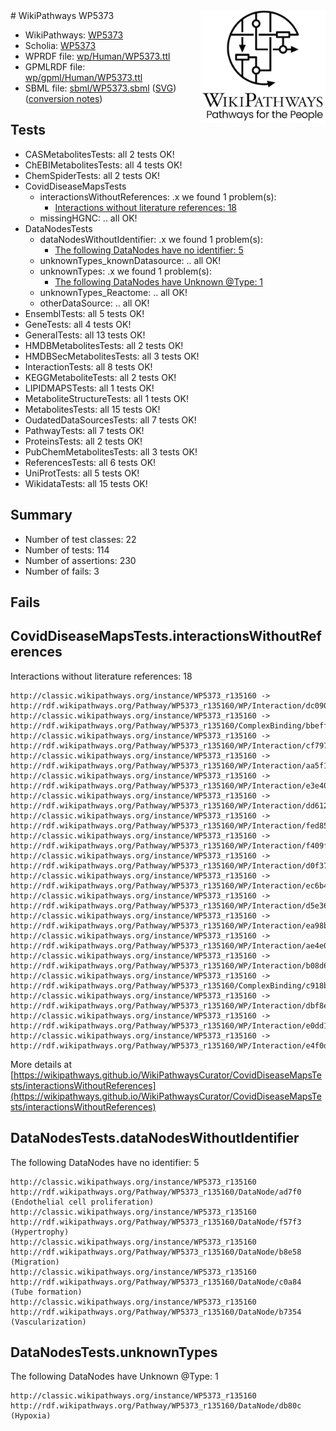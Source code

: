 <img style="float: right; width: 200px" src="../logo.png" />
# WikiPathways WP5373

* WikiPathways: [WP5373](https://identifiers.org/wikipathways:WP5373)
* Scholia: [WP5373](https://scholia.toolforge.org/wikipathways/WP5373)
* WPRDF file: [wp/Human/WP5373.ttl](../wp/Human/WP5373.ttl)
* GPMLRDF file: [wp/gpml/Human/WP5373.ttl](../wp/gpml/Human/WP5373.ttl)
* SBML file: [sbml/WP5373.sbml](../sbml/WP5373.sbml) ([SVG](../sbml/WP5373.svg)) ([conversion notes](../sbml/WP5373.txt))

## Tests
* CASMetabolitesTests: all 2 tests OK!
* ChEBIMetabolitesTests: all 4 tests OK!
* ChemSpiderTests: all 2 tests OK!
* CovidDiseaseMapsTests
    * interactionsWithoutReferences: .x we found 1 problem(s):
        * [Interactions without literature references: 18](#9701cce9)
    * missingHGNC: .. all OK!
* DataNodesTests
    * dataNodesWithoutIdentifier: .x we found 1 problem(s):
        * [The following DataNodes have no identifier: 5](#d2d32fa4)
    * unknownTypes_knownDatasource: .. all OK!
    * unknownTypes: .x we found 1 problem(s):
        * [The following DataNodes have Unknown @Type: 1](#839973df)
    * unknownTypes_Reactome: .. all OK!
    * otherDataSource: .. all OK!
* EnsemblTests: all 5 tests OK!
* GeneTests: all 4 tests OK!
* GeneralTests: all 13 tests OK!
* HMDBMetabolitesTests: all 2 tests OK!
* HMDBSecMetabolitesTests: all 3 tests OK!
* InteractionTests: all 8 tests OK!
* KEGGMetaboliteTests: all 2 tests OK!
* LIPIDMAPSTests: all 1 tests OK!
* MetaboliteStructureTests: all 1 tests OK!
* MetabolitesTests: all 15 tests OK!
* OudatedDataSourcesTests: all 7 tests OK!
* PathwayTests: all 7 tests OK!
* ProteinsTests: all 2 tests OK!
* PubChemMetabolitesTests: all 3 tests OK!
* ReferencesTests: all 6 tests OK!
* UniProtTests: all 5 tests OK!
* WikidataTests: all 15 tests OK!


## Summary

* Number of test classes: 22
* Number of tests: 114
* Number of assertions: 230
* Number of fails: 3

## Fails

<a name="9701cce9" />

## CovidDiseaseMapsTests.interactionsWithoutReferences

Interactions without literature references: 18
```
http://classic.wikipathways.org/instance/WP5373_r135160 -> http://rdf.wikipathways.org/Pathway/WP5373_r135160/WP/Interaction/dc090
http://classic.wikipathways.org/instance/WP5373_r135160 -> http://rdf.wikipathways.org/Pathway/WP5373_r135160/ComplexBinding/bbeff
http://classic.wikipathways.org/instance/WP5373_r135160 -> http://rdf.wikipathways.org/Pathway/WP5373_r135160/WP/Interaction/cf797
http://classic.wikipathways.org/instance/WP5373_r135160 -> http://rdf.wikipathways.org/Pathway/WP5373_r135160/WP/Interaction/aa5f1
http://classic.wikipathways.org/instance/WP5373_r135160 -> http://rdf.wikipathways.org/Pathway/WP5373_r135160/WP/Interaction/e3e40
http://classic.wikipathways.org/instance/WP5373_r135160 -> http://rdf.wikipathways.org/Pathway/WP5373_r135160/WP/Interaction/dd612
http://classic.wikipathways.org/instance/WP5373_r135160 -> http://rdf.wikipathways.org/Pathway/WP5373_r135160/WP/Interaction/fed85
http://classic.wikipathways.org/instance/WP5373_r135160 -> http://rdf.wikipathways.org/Pathway/WP5373_r135160/WP/Interaction/f409f
http://classic.wikipathways.org/instance/WP5373_r135160 -> http://rdf.wikipathways.org/Pathway/WP5373_r135160/WP/Interaction/d0f37
http://classic.wikipathways.org/instance/WP5373_r135160 -> http://rdf.wikipathways.org/Pathway/WP5373_r135160/WP/Interaction/ec6b4
http://classic.wikipathways.org/instance/WP5373_r135160 -> http://rdf.wikipathways.org/Pathway/WP5373_r135160/WP/Interaction/d5e36
http://classic.wikipathways.org/instance/WP5373_r135160 -> http://rdf.wikipathways.org/Pathway/WP5373_r135160/WP/Interaction/ea98b
http://classic.wikipathways.org/instance/WP5373_r135160 -> http://rdf.wikipathways.org/Pathway/WP5373_r135160/WP/Interaction/ae4e0
http://classic.wikipathways.org/instance/WP5373_r135160 -> http://rdf.wikipathways.org/Pathway/WP5373_r135160/WP/Interaction/b08d6
http://classic.wikipathways.org/instance/WP5373_r135160 -> http://rdf.wikipathways.org/Pathway/WP5373_r135160/ComplexBinding/c918b
http://classic.wikipathways.org/instance/WP5373_r135160 -> http://rdf.wikipathways.org/Pathway/WP5373_r135160/WP/Interaction/dbf8e
http://classic.wikipathways.org/instance/WP5373_r135160 -> http://rdf.wikipathways.org/Pathway/WP5373_r135160/WP/Interaction/e0dd1
http://classic.wikipathways.org/instance/WP5373_r135160 -> http://rdf.wikipathways.org/Pathway/WP5373_r135160/WP/Interaction/e4f0d
```

More details at [https://wikipathways.github.io/WikiPathwaysCurator/CovidDiseaseMapsTests/interactionsWithoutReferences](https://wikipathways.github.io/WikiPathwaysCurator/CovidDiseaseMapsTests/interactionsWithoutReferences)

<a name="d2d32fa4" />

## DataNodesTests.dataNodesWithoutIdentifier

The following DataNodes have no identifier: 5
```
http://classic.wikipathways.org/instance/WP5373_r135160 http://rdf.wikipathways.org/Pathway/WP5373_r135160/DataNode/ad7f0 (Endothelial cell proliferation)
http://classic.wikipathways.org/instance/WP5373_r135160 http://rdf.wikipathways.org/Pathway/WP5373_r135160/DataNode/f57f3 (Hypertrophy)
http://classic.wikipathways.org/instance/WP5373_r135160 http://rdf.wikipathways.org/Pathway/WP5373_r135160/DataNode/b8e58 (Migration)
http://classic.wikipathways.org/instance/WP5373_r135160 http://rdf.wikipathways.org/Pathway/WP5373_r135160/DataNode/c0a84 (Tube formation)
http://classic.wikipathways.org/instance/WP5373_r135160 http://rdf.wikipathways.org/Pathway/WP5373_r135160/DataNode/b7354 (Vascularization)
```

<a name="839973df" />

## DataNodesTests.unknownTypes

The following DataNodes have Unknown @Type: 1
```
http://classic.wikipathways.org/instance/WP5373_r135160 http://rdf.wikipathways.org/Pathway/WP5373_r135160/DataNode/db80c (Hypoxia)
```

